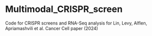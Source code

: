 # Multimodal_CRISPR_screen
Code for CRISPR screens and RNA-Seq analysis for Lin, Levy, Alflen, Apriamashvili et al. Cancer Cell paper (2024)
